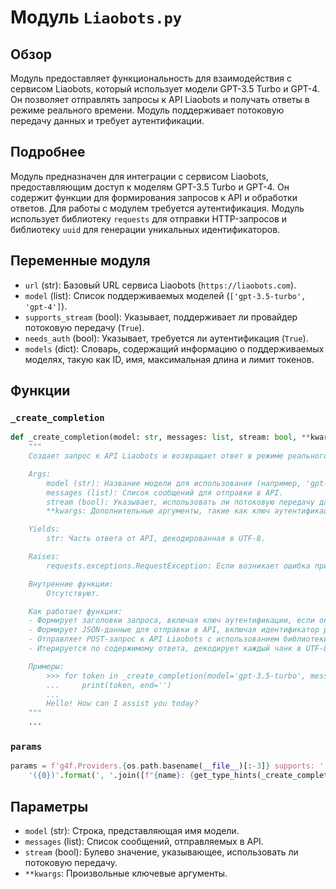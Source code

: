 # Модуль `Liaobots.py`

## Обзор

Модуль предоставляет функциональность для взаимодействия с сервисом Liaobots, который использует модели GPT-3.5 Turbo и GPT-4. Он позволяет отправлять запросы к API Liaobots и получать ответы в режиме реального времени. Модуль поддерживает потоковую передачу данных и требует аутентификации.

## Подробнее

Модуль предназначен для интеграции с сервисом Liaobots, предоставляющим доступ к моделям GPT-3.5 Turbo и GPT-4. Он содержит функции для формирования запросов к API и обработки ответов. Для работы с модулем требуется аутентификация. Модуль использует библиотеку `requests` для отправки HTTP-запросов и библиотеку `uuid` для генерации уникальных идентификаторов.

## Переменные модуля

- `url` (str): Базовый URL сервиса Liaobots (`https://liaobots.com`).
- `model` (list): Список поддерживаемых моделей (`['gpt-3.5-turbo', 'gpt-4']`).
- `supports_stream` (bool): Указывает, поддерживает ли провайдер потоковую передачу (`True`).
- `needs_auth` (bool): Указывает, требуется ли аутентификация (`True`).
- `models` (dict): Словарь, содержащий информацию о поддерживаемых моделях, такую как ID, имя, максимальная длина и лимит токенов.

## Функции

### `_create_completion`

```python
def _create_completion(model: str, messages: list, stream: bool, **kwargs):
    """
    Создает запрос к API Liaobots и возвращает ответ в режиме реального времени.

    Args:
        model (str): Название модели для использования (например, 'gpt-3.5-turbo' или 'gpt-4').
        messages (list): Список сообщений для отправки в API.
        stream (bool): Указывает, использовать ли потоковую передачу данных.
        **kwargs: Дополнительные аргументы, такие как ключ аутентификации ('auth').

    Yields:
        str: Часть ответа от API, декодированная в UTF-8.

    Raises:
        requests.exceptions.RequestException: Если возникает ошибка при отправке запроса.

    Внутренние функции:
        Отсутствуют.

    Как работает функция:
    - Формирует заголовки запроса, включая ключ аутентификации, если он предоставлен.
    - Формирует JSON-данные для отправки в API, включая идентификатор разговора, модель, сообщения и промпт.
    - Отправляет POST-запрос к API Liaobots с использованием библиотеки `requests`.
    - Итерируется по содержимому ответа, декодирует каждый чанк в UTF-8 и возвращает его.

    Примеры:
        >>> for token in _create_completion(model='gpt-3.5-turbo', messages=[{'role': 'user', 'content': 'Hello'}], stream=True, auth='YOUR_AUTH_KEY'):
        ...     print(token, end='')
        ...
        Hello! How can I assist you today?
    """
    ...
```

### `params`

```python
params = f'g4f.Providers.{os.path.basename(__file__)[:-3]} supports: ' + \
    '({0})'.format(', '.join([f"{name}: {get_type_hints(_create_completion)[name].__name__}" for name in _create_completion.__code__.co_varnames[:_create_completion.__code__.co_argcount]]))
```

## Параметры

- `model` (str): Строка, представляющая имя модели.
- `messages` (list): Список сообщений, отправляемых в API.
- `stream` (bool): Булево значение, указывающее, использовать ли потоковую передачу.
- `**kwargs`: Произвольные ключевые аргументы.